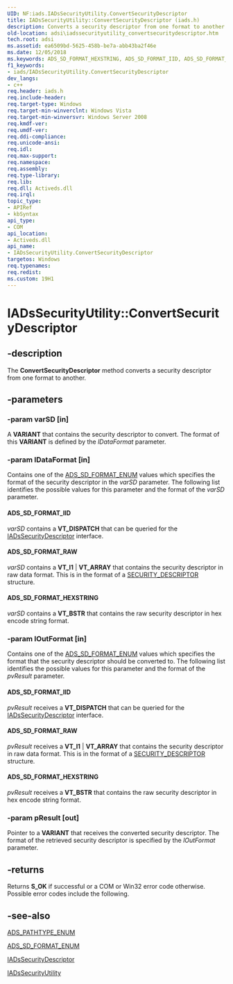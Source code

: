 ```yaml
---
UID: NF:iads.IADsSecurityUtility.ConvertSecurityDescriptor
title: IADsSecurityUtility::ConvertSecurityDescriptor (iads.h)
description: Converts a security descriptor from one format to another.
old-location: adsi\iadssecurityutility_convertsecuritydescriptor.htm
tech.root: adsi
ms.assetid: ea6509bd-5625-458b-be7a-abb43ba2f46e
ms.date: 12/05/2018
ms.keywords: ADS_SD_FORMAT_HEXSTRING, ADS_SD_FORMAT_IID, ADS_SD_FORMAT_RAW, ConvertSecurityDescriptor, ConvertSecurityDescriptor method [ADSI], ConvertSecurityDescriptor method [ADSI],IADsSecurityUtility interface, IADsSecurityUtility interface [ADSI],ConvertSecurityDescriptor method, IADsSecurityUtility.ConvertSecurityDescriptor, IADsSecurityUtility::ConvertSecurityDescriptor, _ds_iadssecurityutility_convertsecuritydescriptor, adsi.iadssecurityutility__convertsecuritydescriptor, adsi.iadssecurityutility_convertsecuritydescriptor, iads/IADsSecurityUtility::ConvertSecurityDescriptor
f1_keywords:
- iads/IADsSecurityUtility.ConvertSecurityDescriptor
dev_langs:
- c++
req.header: iads.h
req.include-header: 
req.target-type: Windows
req.target-min-winverclnt: Windows Vista
req.target-min-winversvr: Windows Server 2008
req.kmdf-ver: 
req.umdf-ver: 
req.ddi-compliance: 
req.unicode-ansi: 
req.idl: 
req.max-support: 
req.namespace: 
req.assembly: 
req.type-library: 
req.lib: 
req.dll: Activeds.dll
req.irql: 
topic_type:
- APIRef
- kbSyntax
api_type:
- COM
api_location:
- Activeds.dll
api_name:
- IADsSecurityUtility.ConvertSecurityDescriptor
targetos: Windows
req.typenames: 
req.redist: 
ms.custom: 19H1
---
```


# IADsSecurityUtility::ConvertSecurityDescriptor


## -description


The <b>ConvertSecurityDescriptor</b> method converts a security descriptor from one format to another.


## -parameters




### -param varSD [in]

A <b>VARIANT</b> that contains the security descriptor to convert. The format of this <b>VARIANT</b> is defined  by the <i>lDataFormat</i> parameter.


### -param lDataFormat [in]

Contains one of the <a href="https://docs.microsoft.com/windows/win32/api/iads/ne-iads-ads_sd_format_enum">ADS_SD_FORMAT_ENUM</a> values which specifies the format of the security descriptor in the <i>varSD</i> parameter. The following list identifies the possible values for this parameter and the format of the <i>varSD</i> parameter.



#### ADS_SD_FORMAT_IID

<i>varSD</i> contains a <b>VT_DISPATCH</b> that can be queried for the <a href="https://docs.microsoft.com/windows/desktop/api/iads/nn-iads-iadssecuritydescriptor">IADsSecurityDescriptor</a> interface.



#### ADS_SD_FORMAT_RAW

<i>varSD</i> contains a <b>VT_I1</b> | <b>VT_ARRAY</b> that contains the security descriptor in raw data format. This is in the format of a <a href="https://docs.microsoft.com/windows/desktop/api/winnt/ns-winnt-security_descriptor">SECURITY_DESCRIPTOR</a> structure.



#### ADS_SD_FORMAT_HEXSTRING

<i>varSD</i> contains a <b>VT_BSTR</b> that contains the raw security descriptor in hex encode string format.


### -param lOutFormat [in]

Contains one of the <a href="https://docs.microsoft.com/windows/win32/api/iads/ne-iads-ads_sd_format_enum">ADS_SD_FORMAT_ENUM</a> values which specifies the format that the security descriptor should be converted to. The following list identifies the possible values for this parameter and the format of the <i>pvResult</i> parameter.



#### ADS_SD_FORMAT_IID

<i>pvResult</i> receives a <b>VT_DISPATCH</b> that can be queried for the <a href="https://docs.microsoft.com/windows/desktop/api/iads/nn-iads-iadssecuritydescriptor">IADsSecurityDescriptor</a> interface.



#### ADS_SD_FORMAT_RAW

<i>pvResult</i> receives a <b>VT_I1</b> | <b>VT_ARRAY</b> that contains the security descriptor in raw data format. This is in the format of a <a href="https://docs.microsoft.com/windows/desktop/api/winnt/ns-winnt-security_descriptor">SECURITY_DESCRIPTOR</a> structure.



#### ADS_SD_FORMAT_HEXSTRING

<i>pvResult</i> receives a <b>VT_BSTR</b> that contains the raw security descriptor in hex encode string format.


### -param pResult [out]

Pointer to a <b>VARIANT</b> that receives the converted security descriptor. The format of the retrieved security descriptor is specified by the <i>lOutFormat</i> parameter.


## -returns



Returns <b>S_OK</b> if successful or a COM or Win32 error code otherwise. Possible error codes include the following.




## -see-also




<a href="https://docs.microsoft.com/windows/win32/api/iads/ne-iads-ads_pathtype_enum">ADS_PATHTYPE_ENUM</a>



<a href="https://docs.microsoft.com/windows/win32/api/iads/ne-iads-ads_sd_format_enum">ADS_SD_FORMAT_ENUM</a>



<a href="https://docs.microsoft.com/windows/desktop/api/iads/nn-iads-iadssecuritydescriptor">IADsSecurityDescriptor</a>



<a href="https://docs.microsoft.com/windows/desktop/api/iads/nn-iads-iadssecurityutility">IADsSecurityUtility</a>
 

 

